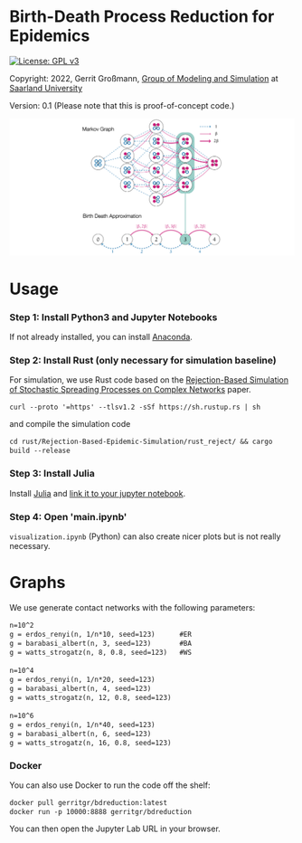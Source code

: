 # Birth-Death Process Reduction for Epidemics


[![License: GPL v3](https://img.shields.io/badge/License-GPL%20v3-blue.svg)](http://www.gnu.org/licenses/gpl-3.0)

Copyright: 2022, Gerrit Großmann, [Group of Modeling and Simulation](https://mosi.uni-saarland.de/) at [Saarland University](http://www.cs.uni-saarland.de/)

Version: 0.1 (Please note that this is proof-of-concept code.)

![alt text](overview.png "Overview")


# Usage

### Step 1: Install Python3 and Jupyter Notebooks
If not already installed, you can install [Anaconda](https://www.anaconda.com/). 

### Step 2: Install Rust (only necessary for simulation baseline)
For simulation, we use Rust code based on the [Rejection-Based Simulation of Stochastic Spreading Processes on Complex Networks](https://www.researchgate.net/publication/330009206_Rejection-Based_Simulation_of_Stochastic_Spreading_Processes_on_Complex_Networks) paper.
```console
curl --proto '=https' --tlsv1.2 -sSf https://sh.rustup.rs | sh
```
and compile the simulation code
```console
cd rust/Rejection-Based-Epidemic-Simulation/rust_reject/ && cargo build --release
```

### Step 3: Install Julia
Install [Julia](https://julialang.org/downloads/) and [link it to your jupyter notebook](https://datatofish.com/add-julia-to-jupyter/).


### Step 4: Open 'main.ipynb'
`visualization.ipynb` (Python) can also create nicer plots but is not really necessary.

# Graphs
We use generate contact networks with the following parameters:

```console
n=10^2
g = erdos_renyi(n, 1/n*10, seed=123)      #ER
g = barabasi_albert(n, 3, seed=123)       #BA
g = watts_strogatz(n, 8, 0.8, seed=123)   #WS      

n=10^4
g = erdos_renyi(n, 1/n*20, seed=123)
g = barabasi_albert(n, 4, seed=123)
g = watts_strogatz(n, 12, 0.8, seed=123)  

n=10^6
g = erdos_renyi(n, 1/n*40, seed=123)
g = barabasi_albert(n, 6, seed=123)
g = watts_strogatz(n, 16, 0.8, seed=123)  
```

### Docker
You can also use Docker to run the code off the shelf:
```console
docker pull gerritgr/bdreduction:latest
docker run -p 10000:8888 gerritgr/bdreduction
```
You can then open the Jupyter Lab URL in your browser. 

